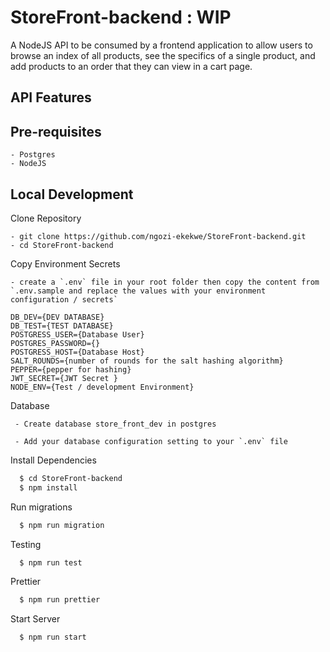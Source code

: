 # StoreFront-backend : WIP

A NodeJS API to be consumed by a frontend application to allow users to browse an index of all products, see the specifics of a single product, and add products to an order that they can view in a cart page.


## API Features

## Pre-requisites
```
- Postgres
- NodeJS
```


## Local Development

Clone Repository
```
- git clone https://github.com/ngozi-ekekwe/StoreFront-backend.git
- cd StoreFront-backend

```

Copy Environment Secrets
```
- create a `.env` file in your root folder then copy the content from  `.env.sample and replace the values with your environment configuration / secrets`

DB_DEV={DEV DATABASE}
DB_TEST={TEST DATABASE}
POSTGRESS_USER={Database User}
POSTGRES_PASSWORD={}
POSTGRESS_HOST={Database Host}
SALT_ROUNDS={number of rounds for the salt hashing algorithm}
PEPPER={pepper for hashing}
JWT_SECRET={JWT Secret }
NODE_ENV={Test / development Environment}
```

Database

```
 - Create database store_front_dev in postgres

 - Add your database configuration setting to your `.env` file
```


Install Dependencies

```sh
  $ cd StoreFront-backend
  $ npm install
```

Run migrations

```sh
  $ npm run migration
```

Testing

```sh
  $ npm run test
```

Prettier

```sh
  $ npm run prettier
```

Start Server
```sh
  $ npm run start
```




